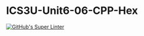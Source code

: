 # ICS3U-Unit6-06-CPP-Hex

[![GitHub's Super Linter](https://github.com/dbcalitis/ICS3U-Unit6-06-CPP-Hex//workflows/GitHub's%20Super%20Linter/badge.svg)](https://github.com/dbcalitis/ICS3U-Unit6-06-CPP-Hex/actions)
